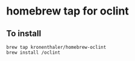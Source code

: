 # homebrew tap for oclint

## To install

```
brew tap kronenthaler/homebrew-oclint
brew install /oclint
```

